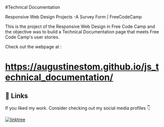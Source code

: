 
#Technical Documentation 

Responsive Web Design Projects -A Survey Form | FreeCodeCamp

This is the  project of the Responsive Web Design in Free Code Camp and the objective was to build a Technical Documentation page that meets Free Code Camp's user stories.

Check out  the webpage at :
# https://augustinestom.github.io/js_technical_documentation/


## 🔗 Links

If you liked my work. Consider checking out my social media profiles 👇 

[![linktree](https://img.shields.io/badge/linktree-39E09B?style=for-the-badge&logo=linktree&logoColor=white)](https://linktr.ee/augustinestom)
